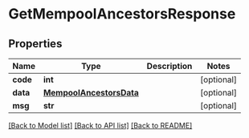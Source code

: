 # GetMempoolAncestorsResponse

## Properties
Name | Type | Description | Notes
------------ | ------------- | ------------- | -------------
**code** | **int** |  | [optional] 
**data** | [**MempoolAncestorsData**](MempoolAncestorsData.md) |  | [optional] 
**msg** | **str** |  | [optional] 

[[Back to Model list]](../README.md#documentation-for-models) [[Back to API list]](../README.md#documentation-for-api-endpoints) [[Back to README]](../README.md)

